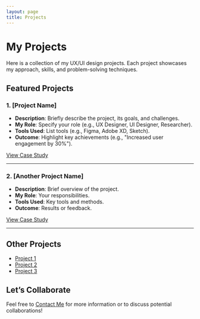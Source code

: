 ```yaml
---
layout: page
title: Projects
---
```


# My Projects

Here is a collection of my UX/UI design projects. Each project showcases my approach, skills, and problem-solving techniques.

## Featured Projects

### 1. **[Project Name]**
- **Description**: Briefly describe the project, its goals, and challenges.
- **My Role**: Specify your role (e.g., UX Designer, UI Designer, Researcher).
- **Tools Used**: List tools (e.g., Figma, Adobe XD, Sketch).
- **Outcome**: Highlight key achievements (e.g., "Increased user engagement by 30%").

[View Case Study](link-to-project-details)

---

### 2. **[Another Project Name]**
- **Description**: Brief overview of the project.
- **My Role**: Your responsibilities.
- **Tools Used**: Key tools and methods.
- **Outcome**: Results or feedback.

[View Case Study](link-to-another-project-details)

---

## Other Projects
- [Project 1](link-to-project-1)
- [Project 2](link-to-project-2)
- [Project 3](link-to-project-3)

## Let’s Collaborate
Feel free to [Contact Me](contact.md) for more information or to discuss potential collaborations!
